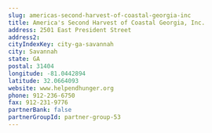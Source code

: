 ```yaml
---
slug: americas-second-harvest-of-coastal-georgia-inc
title: America's Second Harvest of Coastal Georgia, Inc.
address: 2501 East President Street
address2: 
cityIndexKey: city-ga-savannah
city: Savannah
state: GA
postal: 31404
longitude: -81.0442894
latitude: 32.0664093
website: www.helpendhunger.org
phone: 912-236-6750
fax: 912-231-9776
partnerBank: false
partnerGroupId: partner-group-53
---
```

